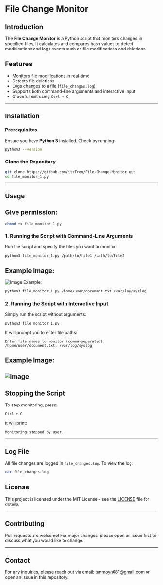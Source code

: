 # File Change Monitor

## Introduction
The **File Change Monitor** is a Python script that monitors changes in specified files. It calculates and compares hash values to detect modifications and logs events such as file modifications and deletions.

## Features
- Monitors file modifications in real-time
- Detects file deletions
- Logs changes to a file (`file_changes.log`)
- Supports both command-line arguments and interactive input
- Graceful exit using `Ctrl + C`

---

## Installation
### **Prerequisites**
Ensure you have **Python 3** installed. Check by running:
```bash
python3 --version
```

### **Clone the Repository**
```bash
git clone https://github.com/itzTron/File-Change-Monitor.git
cd file_monitor_1.py
```

---

## Usage

## Give permission:
```bash
chmod +x file_monitor_1.py
```
### **1. Running the Script with Command-Line Arguments**
Run the script and specify the files you want to monitor:
```bash
python3 file_monitor_1.py /path/to/file1 /path/to/file2
```
## Example Image:
![Image](https://github.com/user-attachments/assets/b03dedcf-6c47-458b-87ac-b0decb8617c1)
Example:
```bash
python3 file_monitor_1.py /home/user/document.txt /var/log/syslog
```

### **2. Running the Script with Interactive Input**
Simply run the script without arguments:
```bash
python3 file_monitor_1.py
```
It will prompt you to enter file paths:
```
Enter file names to monitor (comma-separated):
/home/user/document.txt, /var/log/syslog
```
## Example Image:
![Image](https://github.com/user-attachments/assets/67f21168-3123-4c78-b056-bd6493da28ba)
---

## Stopping the Script
To stop monitoring, press:
```bash
Ctrl + C
```
It will print:
```
Monitoring stopped by user.
```

---

## Log File
All file changes are logged in `file_changes.log`. To view the log:
```bash
cat file_changes.log
```

## License
This project is licensed under the MIT License - see the [LICENSE](LICENSE) file for details.

---

## Contributing
Pull requests are welcome! For major changes, please open an issue first to discuss what you would like to change.

---

## Contact
For any inquiries, please reach out via email: tanmoyn681@gmail.com or open an issue in this repository.

